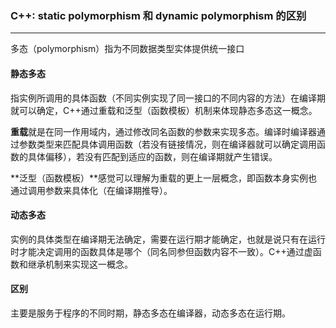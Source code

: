 ### C++: static polymorphism 和 dynamic polymorphism 的区别

------

多态（polymorphism）指为不同数据类型实体提供统一接口

#### 静态多态

指实例所调用的具体函数（不同实例实现了同一接口的不同内容的方法）在编译期就可以确定，C++通过重载和泛型（函数模板）机制来体现静态多态这一概念。

**重载**就是在同一作用域内，通过修改同名函数的参数来实现多态。编译时编译器通过参数类型来匹配具体调用函数（若没有链接情况，则在编译器就可以确定调用函数的具体偏移），若没有匹配到适应的函数，则在编译期就产生错误。

**泛型（函数模板）**感觉可以理解为重载的更上一层概念，即函数本身实例也通过调用参数来具体化（在编译期推导）。

#### 动态多态

实例的具体类型在编译期无法确定，需要在运行期才能确定，也就是说只有在运行时才能决定调用的函数具体是哪个（同名同参但函数内容不一致）。C++通过虚函数和继承机制来实现这一概念。

#### 区别

主要是服务于程序的不同时期，静态多态在编译器，动态多态在运行期。